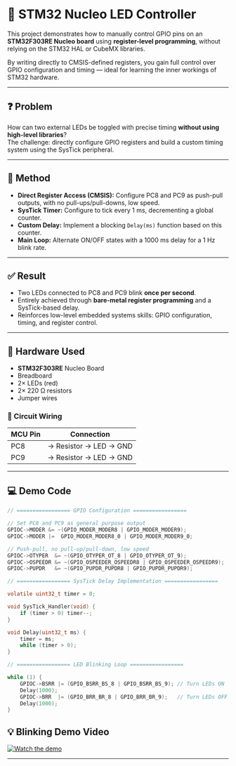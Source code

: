 # 🧠 STM32 Nucleo LED Controller

This project demonstrates how to manually control GPIO pins on an **STM32F303RE Nucleo board** using **register-level programming**, without relying on the STM32 HAL or CubeMX libraries.

By writing directly to CMSIS-defined registers, you gain full control over GPIO configuration and timing — ideal for learning the inner workings of STM32 hardware.

---

## ❓ Problem

How can two external LEDs be toggled with precise timing **without using high-level libraries**?  
The challenge: directly configure GPIO registers and build a custom timing system using the SysTick peripheral.

---

## 🔨 Method

- **Direct Register Access (CMSIS):** Configure PC8 and PC9 as push-pull outputs, with no pull-ups/pull-downs, low speed.  
- **SysTick Timer:** Configure to tick every 1 ms, decrementing a global counter.  
- **Custom Delay:** Implement a blocking `Delay(ms)` function based on this counter.  
- **Main Loop:** Alternate ON/OFF states with a 1000 ms delay for a 1 Hz blink rate.  

---

## ✅ Result

- Two LEDs connected to PC8 and PC9 blink **once per second**.  
- Entirely achieved through **bare-metal register programming** and a SysTick-based delay.  
- Reinforces low-level embedded systems skills: GPIO configuration, timing, and register control.  

---

## 🔧 Hardware Used

- **STM32F303RE** Nucleo Board  
- Breadboard  
- 2× LEDs (red)  
- 2× 220 Ω resistors  
- Jumper wires  

### 🔌 Circuit Wiring

| MCU Pin | Connection                     |
|---------|--------------------------------|
| PC8     | → Resistor → LED → GND         |
| PC9     | → Resistor → LED → GND         |

---

## 💻 Demo Code

```c
// ================= GPIO Configuration =================

// Set PC8 and PC9 as general purpose output
GPIOC->MODER &= ~(GPIO_MODER_MODER8 | GPIO_MODER_MODER9);
GPIOC->MODER |=  GPIO_MODER_MODER8_0 | GPIO_MODER_MODER9_0;

// Push-pull, no pull-up/pull-down, low speed
GPIOC->OTYPER  &= ~(GPIO_OTYPER_OT_8 | GPIO_OTYPER_OT_9);
GPIOC->OSPEEDR &= ~(GPIO_OSPEEDER_OSPEEDR8 | GPIO_OSPEEDER_OSPEEDR9);
GPIOC->PUPDR   &= ~(GPIO_PUPDR_PUPDR8 | GPIO_PUPDR_PUPDR9);

// ================= SysTick Delay Implementation =================

volatile uint32_t timer = 0;

void SysTick_Handler(void) {
    if (timer > 0) timer--;
}

void Delay(uint32_t ms) {
    timer = ms;
    while (timer > 0);
}

// ================= LED Blinking Loop =================

while (1) {
    GPIOC->BSRR |= (GPIO_BSRR_BS_8 | GPIO_BSRR_BS_9); // Turn LEDs ON
    Delay(1000);
    GPIOC->BRR  |= (GPIO_BRR_BR_8 | GPIO_BRR_BR_9);   // Turn LEDs OFF
    Delay(1000);
}
```

## 💡 Blinking Demo Video

[![Watch the demo](https://img.youtube.com/vi/cPPfdc07ZzA/hqdefault.jpg)](https://www.youtube.com/watch?v=cPPfdc07ZzA)

---
